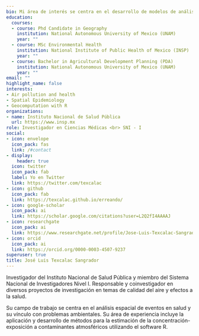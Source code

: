 ```yaml
---
bio: Mi área de interés se centra en el desarrollo de modelos de análisis espacial para la estimación de exposición humana a contaminantes ambientales usando R
education:
  courses:
  - course: Phd Candidate in Geography
    institution: National Autonomous University of Mexico (UNAM)
    year: ""
  - course: MSc Environmental Health
    institution: National Institute of Public Health of Mexico (INSP)
    year: ""
  - course: Bachelor in Agricultural Development Planning (PDA)
    institution: National Autonomous University of Mexico (UNAM)
    year: ""
email: ""
highlight_name: false
interests:
- Air pollution and health
- Spatial Epidemiology
- Geocomputation with R
organizations:
- name: Instituto Nacional de Salud Pública
  url: https://www.insp.mx
role: Investigador en Ciencias Médicas <br> SNI - I
social:
- icon: envelope
  icon_pack: fas
  link: /#contact
- display:
    header: true
  icon: twitter
  icon_pack: fab
  label: Yo en Twitter
  link: https://twitter.com/texcalac
- icon: github
  icon_pack: fab
  link: https://texcalac.github.io/erreando/
- icon: google-scholar
  icon_pack: ai
  link: https://scholar.google.com/citations?user=L2Q2fI4AAAAJ
- icon: researchgate
  icon_pack: ai
  link: https://www.researchgate.net/profile/Jose-Luis-Texcalac-Sangrador
- icon: orcid
  icon_pack: ai
  link: https://orcid.org/0000-0003-4507-9237
superuser: true
title: José Luis Texcalac Sangrador
---
```


Investigador del Instituto Nacional de Salud Pública y miembro del Sistema Nacional de Investigadores Nivel I. Responsable y coinvestigador en diversos proyectos de investigación en temas de calidad del aire y efectos a la salud.

Su campo de trabajo se centra en el análisis espacial de eventos en salud y su vínculo con problemas ambientales. Su área de experiencia incluye la aplicación y desarrollo de métodos para la estimación de la concentración-exposición a contaminantes atmosféricos utilizando el software R.
